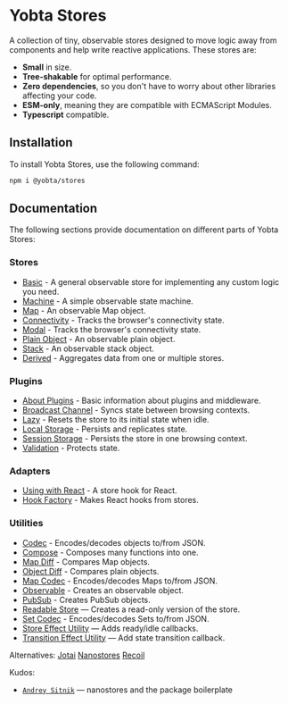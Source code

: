 # Yobta Stores

A collection of tiny, observable stores designed to move logic away from components and help write reactive applications. These stores are:

- **Small** in size.
- **Tree-shakable** for optimal performance.
- **Zero dependencies**, so you don't have to worry about other libraries affecting your code.
- **ESM-only**, meaning they are compatible with ECMAScript Modules.
- **Typescript** compatible.

## Installation

To install Yobta Stores, use the following command:

```bash
npm i @yobta/stores
```

## Documentation

The following sections provide documentation on different parts of Yobta Stores:

### Stores

- [Basic](src/stores/createStore/index.md) - A general observable store for implementing any custom logic you need.
- [Machine](src/stores/createMachineStore/index.md) - A simple observable state machine.
- [Map](src/stores/createMapStore/index.md) - An observable Map object.
- [Connectivity](src/stores/createConnectivityStore/index.md) - Tracks the browser's connectivity state.
- [Modal](src/stores/createModalStore/index.md) - Tracks the browser's connectivity state.
- [Plain Object](src/stores/createPlainObjectStore/index.md) - An observable plain object.
- [Stack](src/stores/createStackStore/index.md) - An observable stack object.
- [Derived](src/stores/createDerivedStore/index.md) - Aggregates data from one or multiple stores.

### Plugins

- [About Plugins](src/plugins/index.md) - Basic information about plugins and middleware.
- [Broadcast Channel](src/plugins/broadcastChannelPlugin/index.md) - Syncs state between browsing contexts.
- [Lazy](src/plugins/lazyPlugin/index.md) - Resets the store to its initial state when idle.
- [Local Storage](src/plugins/localStoragePlugin/index.md) - Persists and replicates state.
- [Session Storage](src/plugins/sessionStoragePlugin/index.md) - Persists the store in one browsing context.
- [Validation](src/plugins/validationPlugin/index.md) - Protects state.

### Adapters

- [Using with React](src/adapters/react/useStore/index.md) - A store hook for React.
- [Hook Factory](src/adapters/react/createHookFromStore/index.md) - Makes React hooks from stores.

### Utilities

- [Codec](src/util/jsonCodec/index.md) - Encodes/decodes objects to/from JSON.
- [Compose](src/util/compose/index.md) - Composes many functions into one.
- [Map Diff](src/util/diffMap/index.md) - Compares Map objects.
- [Object Diff](src/util/diffObject/index.md) - Compares plain objects.
- [Map Codec](src/util/mapCodec/index.md) - Encodes/decodes Maps to/from JSON.
- [Observable](src/util/observable/ind) - Creates an observable object.
- [PubSub](src/util/createPubSub/index.md) - Creates PubSub objects.
- [Readable Store](src/util/readable/index.md) — Creates a read-only version of the store.
- [Set Codec](src/util/setCodec/index.md) - Encodes/decodes Sets to/from JSON.
- [Store Effect Utility](src/util/storeEffect/index.md) — Adds ready/idle callbacks.
- [Transition Effect Utility](src/util/transitionEffect/index.md) — Add state transition callback.

Alternatives:
[Jotai](https://jotai.org/)
[Nanostores](https://github.com/nanostores/nanostores/)
[Recoil](https://recoiljs.org/)

Kudos:

- [`Andrey Sitnik`] — nanostores and the package boilerplate

[`andrey sitnik`]: https://sitnik.ru
